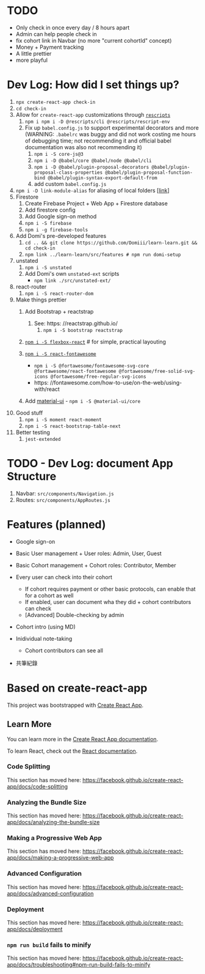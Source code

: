 # TODO
* Only check in once every day / 8 hours apart
* Admin can help people check in
* fix cohort link in Navbar (no more "current cohortId" concept)
* Money + Payment tracking
* A little prettier
* more playful


# Dev Log: How did I set things up?

1. `npx create-react-app check-in` 
1. `cd check-in`
1. Allow for `create-react-app` customizations through [`rescripts`](https://github.com/harrysolovay/rescripts)
    1. `npm i npm i -D @rescripts/cli @rescripts/rescript-env` 
    1. Fix up `babel.config.js` to support experimental decorators and more (WARNING: `.babelrc` was buggy and did not work costing me hours of debugging time; not recommending it and official babel documentation was also not recommending it)
        1. `npm i -S core-js@3`
        1. `npm i -D @babel/core @babel/node @babel/cli`
        1. `npm i -D @babel/plugin-proposal-decorators @babel/plugin-proposal-class-properties @babel/plugin-proposal-function-bind @babel/plugin-syntax-export-default-from`
        1. add custom `babel.config.js`
1. `npm i -D link-module-alias` for aliasing of local folders [[link](https://github.com/Rush/link-module-alias)]
1. Firestore
    1. Create Firebase Project + Web App + Firestore database
    1. Add firestore config
    1. Add Google sign-on method
    1. `npm i -S firebase` 
    1. `npm i -g firebase-tools` 
1. Add Domi's pre-developed features
    1. `cd .. && git clone https://github.com/Domiii/learn-learn.git && cd check-in` 
    1. `npm link ../learn-learn/src/features # npm run domi-setup` 
1. unstated
    1. `npm i -S unstated` 
    1. Add Domi's own `unstated-ext` scripts
        * `npm link ./src/unstated-ext/`
1. react-router
    1. `npm i -S react-router-dom` 
1. Make things prettier
    1. Add Bootstrap + reactstrap
        1. See: https: //reactstrap.github.io/
            1. `npm i -S bootstrap reactstrap` 
    1. [`npm i -S flexbox-react`](https://www.npmjs.com/package/flexbox-react) # for simple, practical layouting
    1. [`npm i -S react-fontawesome`](https://github.com/FortAwesome/react-fontawesome)
        * `npm i -S @fortawesome/fontawesome-svg-core @fortawesome/react-fontawesome @fortawesome/free-solid-svg-icons @fortawesome/free-regular-svg-icons`
        * https: //fontawesome.com/how-to-use/on-the-web/using-with/react

    1. Add [material-ui](https://material-ui.com/) - `npm i -S @material-ui/core`
1. Good stuff
    1. `npm i -S moment react-moment`
    1. `npm i -S react-bootstrap-table-next`
1. Better testing
    1. `jest-extended`

# TODO - Dev Log: document App Structure
1. Navbar: `src/components/Navigation.js` 
1. Routes: `src/components/AppRoutes.js` 

# Features (planned)
* Google sign-on
* Basic User management + User roles: Admin, User, Guest
* Basic Cohort management + Cohort roles: Contributor, Member
* Every user can check into their cohort

  * If cohort requires payment or other basic protocols, can enable that for a cohort as well
  * If enabled, user can document wha they did + cohort contributors can check
  * [Advanced] Double-checking by admin

* Cohort intro (using MD)
* Inidividual note-taking

  * Cohort contributors can see all

* 共筆紀錄

# Based on create-react-app

This project was bootstrapped with [Create React App](https://github.com/facebook/create-react-app).

## Learn More

You can learn more in the [Create React App documentation](https://facebook.github.io/create-react-app/docs/getting-started).

To learn React, check out the [React documentation](https://reactjs.org/).

### Code Splitting

This section has moved here: https://facebook.github.io/create-react-app/docs/code-splitting

### Analyzing the Bundle Size

This section has moved here: https://facebook.github.io/create-react-app/docs/analyzing-the-bundle-size

### Making a Progressive Web App

This section has moved here: https://facebook.github.io/create-react-app/docs/making-a-progressive-web-app

### Advanced Configuration

This section has moved here: https://facebook.github.io/create-react-app/docs/advanced-configuration

### Deployment

This section has moved here: https://facebook.github.io/create-react-app/docs/deployment

### `npm run build` fails to minify

This section has moved here: https://facebook.github.io/create-react-app/docs/troubleshooting#npm-run-build-fails-to-minify
